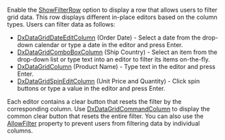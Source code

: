 Enable the [ShowFilterRow](https://docs.devexpress.com/Blazor/DevExpress.Blazor.DxDataGrid-1.ShowFilterRow) option to display a row that allows users to filter grid data. This row displays different in-place editors based on the column types. Users can filter data as follows:

*   [DxDataGridDateEditColumn](https://docs.devexpress.com/Blazor/DevExpress.Blazor.DxDataGridDateEditColumn) (Order Date) - Select a date from the drop-down calendar or type a date in the editor and press Enter.
*   [DxDataGridComboBoxColumn](https://docs.devexpress.com/Blazor/DevExpress.Blazor.DxDataGridComboBoxColumn-1) (Ship Country) - Select an item from the drop-down list or type text into an editor to filter its items on-the-fly.
*   [DxDataGridColumn](https://docs.devexpress.com/Blazor/DevExpress.Blazor.DxDataGridColumn) (Product Name) - Type text in the editor and press Enter.
*   [DxDataGridSpinEditColumn](https://docs.devexpress.com/Blazor/DevExpress.Blazor.DxDataGridSpinEditColumn) (Unit Price and Quantity) - Click spin buttons or type a value in the editor and press Enter.

Each editor contains a clear button that resets the filter by the corresponding column. Use [DxDataGridCommandColumn](https://docs.devexpress.com/Blazor/DevExpress.Blazor.DxDataGridCommandColumn) to display the common clear button that resets the entire filter. You can also use the [AllowFilter](https://docs.devexpress.com/Blazor/DevExpress.Blazor.DxDataGridColumn.AllowFilter) property to prevent users from filtering data by individual columns.
